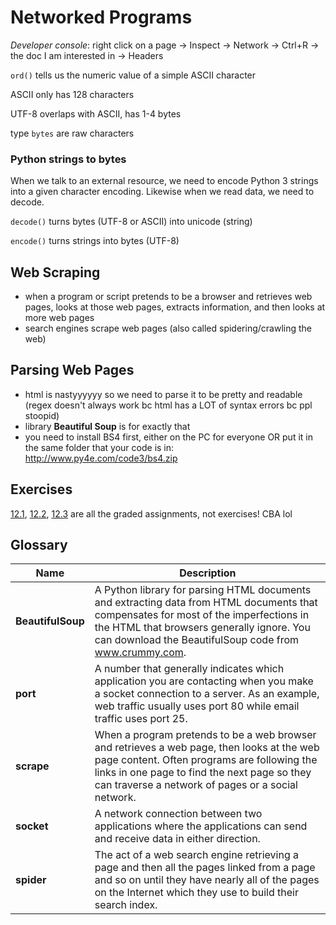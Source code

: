 # Networked Programs
*Developer console*: right click on a page -> Inspect -> Network -> Ctrl+R -> the doc I am interested in -> Headers

`ord()` tells us the numeric value of a simple ASCII character

ASCII only has 128 characters

UTF-8 overlaps with ASCII, has 1-4 bytes

type `bytes` are raw characters

### Python strings to bytes
When we talk to an external resource, we need to encode Python 3 strings into a given character encoding. Likewise when we read data, we need to decode.

`decode()` turns bytes (UTF-8 or ASCII) into unicode (string)

`encode()` turns strings into bytes (UTF-8)

## Web Scraping
- when a program or script pretends to be a browser and retrieves web pages, looks at those web pages, extracts information, and then looks at more web pages
- search engines scrape web pages (also called spidering/crawling the web)

## Parsing Web Pages
- html is nastyyyyyy so we need to parse it to be pretty and readable (regex doesn't always work bc html has a LOT of syntax errors bc ppl stoopid)
- library **Beautiful Soup** is for exactly that
- you need to install BS4 first, either on the PC for everyone OR put it in the same folder that your code is in: http://www.py4e.com/code3/bs4.zip

## Exercises
[12.1](https://github.com/elijabesu/ossu-cs/blob/master/1--py4e/exercises/12.1.py), [12.2](https://github.com/elijabesu/ossu-cs/blob/master/1--py4e/exercises/12.2.py), [12.3](https://github.com/elijabesu/ossu-cs/blob/master/1--py4e/exercises/12.3.py) are all the graded assignments, not exercises! CBA lol

## Glossary
| Name | Description | 
| --- | --- | 
| **BeautifulSoup** | A Python library for parsing HTML documents and extracting data from HTML documents that compensates for most of the imperfections in the HTML that browsers generally ignore. You can download the BeautifulSoup code from www.crummy.com. |
| **port** | A number that generally indicates which application you are contacting when you make a socket connection to a server. As an example, web traffic usually uses port 80 while email traffic uses port 25. |
| **scrape** | When a program pretends to be a web browser and retrieves a web page, then looks at the web page content. Often programs are following the links in one page to find the next page so they can traverse a network of pages or a social network. |
| **socket** | A network connection between two applications where the applications can send and receive data in either direction. |
| **spider** | The act of a web search engine retrieving a page and then all the pages linked from a page and so on until they have nearly all of the pages on the Internet which they use to build their search index. |
